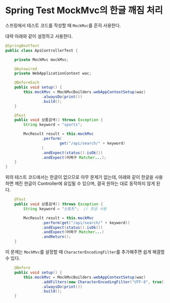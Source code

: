 # Spring Test MockMvc의 한글 깨짐 처리

스프링에서 테스트 코드를 작성할 때 `MockMvc`를 흔히 사용한다.

대략 아래와 같이 설정하고 사용한다.

```java
@SpringBootTest
public class ApiControllerTest {

    private MockMvc mockMvc;

    @Autowired
    private WebApplicationContext wac;

    @BeforeEach
    public void setup() {
        this.mockMvc = MockMvcBuilders.webAppContextSetup(wac)
                .alwaysDo(print())
                .build();
    }

    @Test
    public void 상품검색() throws Exception {
        String keyword = "sports";

        MvcResult result = this.mockMvc
                .perform(
                        get("/api/search/" + keyword)
                )
                .andExpect(status().isOk())
                .andExpect(어쩌구 Matcher...);
    }
}
```

위의 테스트 코드에서는 한글이 없으므로 아무 문제가 없는데, 아래와 같이 한글을 사용하면 깨진 한글이 Controller에 유입될 수 있으며, 결국 원하는 대로 동작하지 않게 된다.

```java
    @Test
    public void 상품검색() throws Exception {
        String keyword = "스포츠";  // 한글 사용

        MvcResult result = this.mockMvc
                .perform(get("/api/search/" + keyword))
                .andExpect(status().isOk())
                .andExpect(어쩌구 Matcher...)
                .andReturn();
    }
```

이 문제는 `MockMvc`를 설정할 때 `CharacterEncodingFilter`를 추가해주면 쉽게 해결할 수 있다.

```java
    @Before
    public void setup() {
        this.mockMvc = MockMvcBuilders.webAppContextSetup(wac)
                .addFilters(new CharacterEncodingFilter("UTF-8", true))  // 필터 추가
                .alwaysDo(print())
                .build();
    }
```
